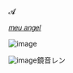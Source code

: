 𝓐

[𝑚𝑒𝑢 𝑎𝑛𝑔𝑒𝑙](https://translate.google.com/translate?u=https://projectsekai.fandom.com/wiki/Kagamine_Len&hl=vi&sl=en&tl=vi&client=srp])                       

![image](https://cdn.discordapp.com/attachments/1151861786740543488/1395955023304982568/5D258AD3-3F12-4067-8731-20C3FD9A2ABF.gif?ex=687c53ed&is=687b026d&hm=b6181eb609ad703d5395a05e0aadfe9de8ceffc7c1f4389297eb12a497c7e286&)

![image](https://github.com/user-attachments/assets/a5234d12-214d-44d8-869d-e43b3d8256a8)鏡音レン 

